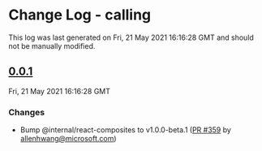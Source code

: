 # Change Log - calling

This log was last generated on Fri, 21 May 2021 16:16:28 GMT and should not be manually modified.

<!-- Start content -->

## [0.0.1](https://github.com/azure/communication-ui-library/tree/calling_v0.0.1)

Fri, 21 May 2021 16:16:28 GMT

### Changes

- Bump @internal/react-composites to v1.0.0-beta.1 ([PR #359](https://github.com/azure/communication-ui-library/pull/359) by allenhwang@microsoft.com)

